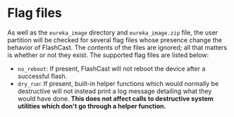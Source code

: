 Flag files
==========

As well as the `eureka_image` directory and `eureka_image.zip` file, the user
partition will be checked for several flag files whose presence change the
behavior of FlashCast. The contents of the files are ignored; all that matters
is whether or not they exist. The supported flag files are listed below:

- `no_reboot`: If present, FlashCast will not reboot the device after a
    successful flash.
- `dry_run`: If present, built-in helper functions which would normally be
    destructive will not instead print a log message detailing what they would
    have done. **This does not affect calls to destructive system utilities
    which don't go through a helper function.**
